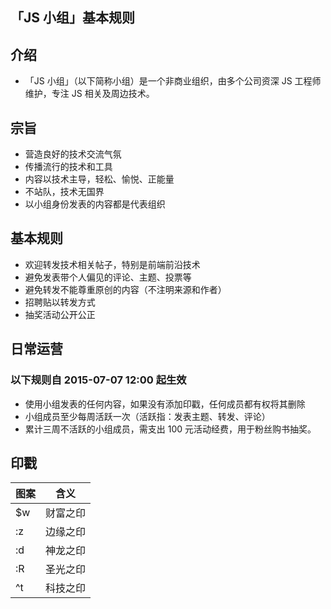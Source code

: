 「JS 小组」基本规则
-----

## 介绍

+ 「JS 小组」（以下简称小组）是一个非商业组织，由多个公司资深 JS 工程师维护，专注 JS 相关及周边技术。

## 宗旨

+ 营造良好的技术交流气氛
+ 传播流行的技术和工具
+ 内容以技术主导，轻松、愉悦、正能量
+ 不站队，技术无国界
+ 以小组身份发表的内容都是代表组织

## 基本规则

+ 欢迎转发技术相关帖子，特别是前端前沿技术
+ 避免发表带个人偏见的评论、主题、投票等
+ 避免转发不能尊重原创的内容（不注明来源和作者）
+ 招聘贴以转发方式
+ 抽奖活动公开公正

## 日常运营

### 以下规则自 2015-07-07 12:00 起生效

+ 使用小组发表的任何内容，如果没有添加印戳，任何成员都有权将其删除
+ 小组成员至少每周活跃一次（活跃指：发表主题、转发、评论）
+ 累计三周不活跃的小组成员，需支出 100 元活动经费，用于粉丝购书抽奖。

## 印戳

图案| 含义
----|------
$w  | 财富之印
:z  | 边缘之印
:d  | 神龙之印
:R  | 圣光之印
^t  | 科技之印

